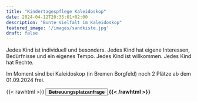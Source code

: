 ```yaml
---
title: "Kindertagespflege Kaleidoskop"
date: 2024-04-12T20:35:01+02:00
description: "Bunte Vielfalt im Kaleidoskop"
featured_image: '/images/sandkiste.jpg'
draft: false
---
```


Jedes Kind ist individuell und besonders. Jedes Kind hat eigene Interessen, Bedürfnisse und ein eigenes Tempo. Jedes Kind ist willkommen. Jedes Kind hat Rechte.

Im Moment sind bei Kaleidoskop (in Bremen Borgfeld) noch 2 Plätze ab dem 01.09.2024 frei. 

{{< rawhtml >}}
<a href="mailto:info@kinder-kaleidoskop.de?subject=Betreuungsplatzanfrage bei Kaleidoskop">
<button class="pa2 bg-light-gray link ba bw1 bg-hover-moon-gray grow black br3 center"><strong>Betreuungsplatzanfrage<strong></button>
</a>
{{< /rawhtml >}}
